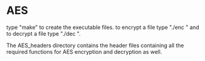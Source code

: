 # AES
type "make" to create the executable files.
to encrypt a file type "./enc <filename>" and to decrypt a file type "./dec <filename>".
  
The AES_headers directory contains the header files containing all the required functions for AES encryption and decryption as well.
